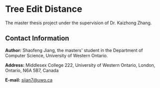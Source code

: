 # Tree Edit Distance
The master thesis project under the supervision of Dr. Kaizhong Zhang. 
## Contact Information
**Author:** Shaofeng Jiang, the masters' student in the Department of Computer Science, University of Western Ontario. 

**Address:** Middlesex College 222, University of Western Ontario, London, Ontario, N6A 5B7, Canada

**E-mail:** sjian7@uwo.ca


